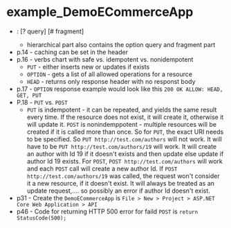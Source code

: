 # example_DemoECommerceApp
- <scheme name> : <hierarchical part> [? query] [# fragment]
    - hierarchical part also contains the option query and fragment part
- p.14 - caching can be set in the header
- p.16 - verbs chart with safe vs. idempotent vs. nonidempotent
    - `PUT` - either inserts new or updates if exists
    - `OPTION` - gets a list of all allowed operations for a resource
    - `HEAD` - returns only response header with no responst body
- p.17 - `OPTION` response example would look like this `200 OK ALLOW: HEAD, GET, PUT`
- P.18 - `PUT` vs. `POST`
    - `PUT` is indempotent - it can be repeated, and yields the same result every time.  If the resource does not exist, it will create it, otherwise it will update it.    `POST` is nonindemppotent - multiple resources will be created if it is called more than once.  So for `PUT`, the exact URI needs to be specified.  So `PUT http://test.com/authors` will not work.  It will have to be `PUT http://test.com/authors/19` will work.  It will create an author with Id 19 if it doesn't exists and then update else update if author Id 19 exists.  For `POST`, `POST http://test.com/authors` will work and each `POST` call will create a new author Id.  If `POST http://test.com/authors/19` was called, the request won't consider it a new resource, if it doesn't exist.  It will always be treated as an update request,.... so possibly an error if author Id doesn't exist.
- p31 - Create the `DemoECommerceApp` is `File > New > Project > ASP.NET Core Web Application > API`
- p46 - Code for returning HTTP 500 error for faild `POST` is `return StatusCode(500);`
